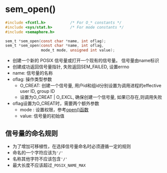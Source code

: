 # sem_open()

```c
#include <fcntl.h>           /* For O_* constants */
#include <sys/stat.h>        /* For mode constants */
#include <semaphore.h>

sem_t *sem_open(const char *name, int oflag);
sem_t *sem_open(const char *name, int oflag,
                mode_t mode, unsigned int value);
```

- 创建一个新的 POSIX 信号量或打开一个现有的信号量。 信号量由name标识
- 创建成功返回信号量指针, 失败返回SEM_FAILED, 设置errno
- name: 信号量的名称
- oflag: 操作类型参数
  - O_CREAT: 创建一个信号量, 用户id和组id分别设置为调用进程的effective user ID, group ID
  - 设置为O_CREAT | O_EXCL, 确保创建一个信号量, 如果已存在,则调用失败
- oflag设置为O_CREAT时，需要两个额外参数
  - mode : 设置权限，参考[open()函数](Linux_file_fd_open()函数.md)
  - value: 信号量的初始值
  
##   信号量的命名规则

- 为了增加可移植性，在选择信号量命名时必须遵循一定的规则
- 命名的一个字符应该为`'/'`
- 名称其他字符不应该包含`'/'`
- 最大长度不应该超过`_POSIX_NAME_MAX`